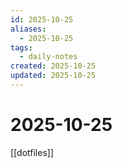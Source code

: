 ```yaml
---
id: 2025-10-25
aliases:
  - 2025-10-25
tags:
  - daily-notes
created: 2025-10-25
updated: 2025-10-25
---
```

# 2025-10-25

[[dotfiles]]

